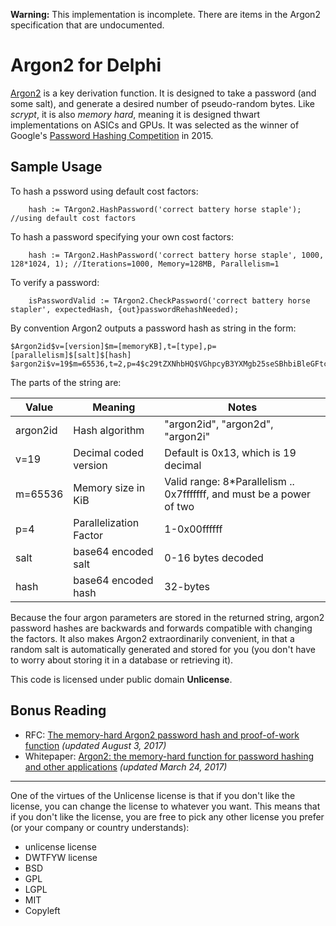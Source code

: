 **Warning:** This implementation is incomplete. There are items in the Argon2 specification that are undocumented.

# Argon2 for Delphi

[Argon2](https://en.wikipedia.org/wiki/Argon2) is a key derivation function. It is designed to take a password (and some salt), and generate a desired number of pseudo-random bytes. Like *scrypt*, it is also *memory hard*, meaning it is designed thwart implementations on ASICs and GPUs. It was selected as the winner of Google's [Password Hashing Competition](https://password-hashing.net/) in 2015.

Sample Usage
----------------

To hash a pssword using default cost factors:

        hash := TArgon2.HashPassword('correct battery horse staple'); //using default cost factors
    
To hash a password specifying your own cost factors:

        hash := TArgon2.HashPassword('correct battery horse staple', 1000, 128*1024, 1); //Iterations=1000, Memory=128MB, Parallelism=1
    
To verify a password:

        isPasswordValid := TArgon2.CheckPassword('correct battery horse stapler', expectedHash, {out}passwordRehashNeeded);


By convention Argon2 outputs a password hash as string in the form:

    $Argon2id$v=[version]$m=[memoryKB],t=[type],p=[parallelism]$[salt]$[hash]
    $argon2i$v=19$m=65536,t=2,p=4$c29tZXNhbHQ$VGhpcyB3YXMgb25seSBhbiBleGFtcGxlLCBpIGRvbid0IGFjdHVhbGx5IGhhdmUgYSB2YWxpZCBpbXBsZW1udA==

The parts of the string are:

| Value | Meaning | Notes |
|-------|---------|-------|
| argon2id | Hash algorithm | "argon2id", "argon2d", "argon2i" |
| v=19 | Decimal coded version | Default is 0x13, which is 19 decimal |
| m=65536 | Memory size in KiB | Valid range: 8*Parallelism .. 0x7fffffff, and must be a power of two  |
| p=4 | Parallelization Factor | 1-0x00ffffff  |
| salt | base64 encoded salt | 0-16 bytes decoded |
| hash | base64 encoded hash | 32-bytes |

Because the four argon parameters are stored in the returned string, argon2 password hashes are backwards and forwards compatible with changing the factors. It also makes Argon2 extraordinarily convenient, in that a random salt is automatically generated and stored for you (you don't have to worry about storing it in a database or retrieving it).

This code is licensed under public domain **Unlicense**. 

Bonus Reading
------------

- RFC: [The memory-hard Argon2 password hash and proof-of-work function](https://tools.ietf.org/html/draft-irtf-cfrg-argon2-03) *(updated August 3, 2017)*
- Whitepaper: [Argon2: the memory-hard function for password hashing and other
applications](https://github.com/P-H-C/phc-winner-argon2/raw/master/argon2-specs.pdf) *(updated March 24, 2017)*

-----------------

One of the virtues of the Unlicense license is that if you don't like the license, you can change the license to whatever you want. This means that if you don't like the license, you are free to pick any other license you prefer (or your company or country understands):

- unlicense license
- DWTFYW license
- BSD
- GPL
- LGPL
- MIT
- Copyleft

